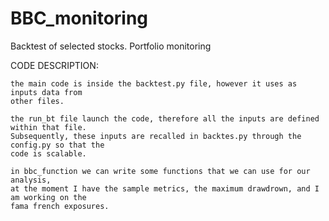 # BBC_monitoring
Backtest of selected stocks. Portfolio monitoring

CODE DESCRIPTION:

    the main code is inside the backtest.py file, however it uses as inputs data from 
    other files.
    
    the run_bt file launch the code, therefore all the inputs are defined within that file.
    Subsequently, these inputs are recalled in backtes.py through the config.py so that the
    code is scalable.
    
    in bbc_function we can write some functions that we can use for our analysis, 
    at the moment I have the sample metrics, the maximum drawdrown, and I am working on the
    fama french exposures.
